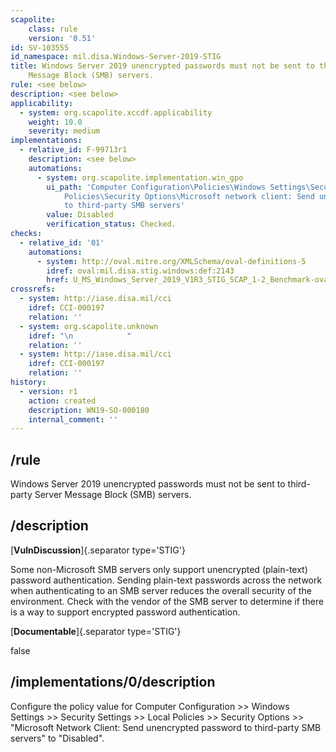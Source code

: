 ```yaml
---
scapolite:
    class: rule
    version: '0.51'
id: SV-103555
id_namespace: mil.disa.Windows-Server-2019-STIG
title: Windows Server 2019 unencrypted passwords must not be sent to third-party Server
    Message Block (SMB) servers.
rule: <see below>
description: <see below>
applicability:
  - system: org.scapolite.xccdf.applicability
    weight: 10.0
    severity: medium
implementations:
  - relative_id: F-99713r1
    description: <see below>
    automations:
      - system: org.scapolite.implementation.win_gpo
        ui_path: 'Computer Configuration\Policies\Windows Settings\Security Settings\Local
            Policies\Security Options\Microsoft network client: Send unencrypted password
            to third-party SMB servers'
        value: Disabled
        verification_status: Checked.
checks:
  - relative_id: '01'
    automations:
      - system: http://oval.mitre.org/XMLSchema/oval-definitions-5
        idref: oval:mil.disa.stig.windows:def:2143
        href: U_MS_Windows_Server_2019_V1R3_STIG_SCAP_1-2_Benchmark-oval.xml
crossrefs:
  - system: http://iase.disa.mil/cci
    idref: CCI-000197
    relation: ''
  - system: org.scapolite.unknown
    idref: "\n            "
    relation: ''
  - system: http://iase.disa.mil/cci
    idref: CCI-000197
    relation: ''
history:
  - version: r1
    action: created
    description: WN19-SO-000180
    internal_comment: ''
---
```



## /rule

Windows Server 2019 unencrypted passwords must not be sent to third-party Server Message Block (SMB) servers.

## /description

[**VulnDiscussion**]{.separator type='STIG'}

Some non-Microsoft SMB servers only support unencrypted (plain-text) password authentication. Sending plain-text passwords across the network when authenticating to an SMB server reduces the overall security of the environment. Check with the vendor of the SMB server to determine if there is a way to support encrypted password authentication.

[**Documentable**]{.separator type='STIG'}

false

## /implementations/0/description

Configure the policy value for Computer Configuration >> Windows Settings >> Security Settings >> Local Policies >> Security Options >> "Microsoft Network Client: Send unencrypted password to third-party SMB servers" to "Disabled".
